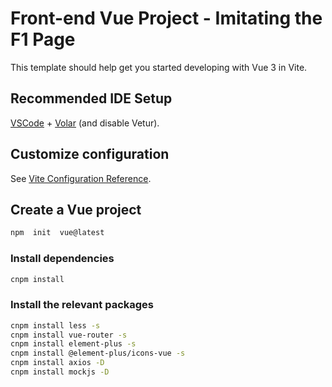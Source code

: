 # Front-end Vue Project - Imitating the F1 Page

This template should help get you started developing with Vue 3 in Vite.

## Recommended IDE Setup

[VSCode](https://code.visualstudio.com/) + [Volar](https://marketplace.visualstudio.com/items?itemName=Vue.volar) (and disable Vetur).

## Customize configuration

See [Vite Configuration Reference](https://vite.dev/config/).

## Create a Vue project

```sh
npm  init  vue@latest
```

### Install dependencies

```sh
cnpm install
```

### Install the relevant packages

```sh
cnpm install less -s
cnpm install vue-router -s
cnpm install element-plus -s
cnpm install @element-plus/icons-vue -s
cnpm install axios -D
cnpm install mockjs -D
```
